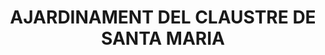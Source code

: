 ---
layout: test
title:  "AJARDINAMENT DEL CLAUSTRE DE SANTA MARIA"
collections: ["patrimoni-arquitectonic"]
coordinates:
  - group1:
        - [1.461726414436214, 42.357653420317178]
        - [1.461996825642925, 42.357660803858167]
        - [1.462015365792548, 42.35743115587848]
        - [1.461764658996823, 42.357423202328008]
        - [1.461726414436214, 42.357653420317178]
---